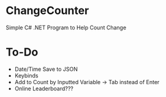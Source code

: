# ChangeCounter
Simple C# .NET Program to Help Count Change

# To-Do
- Date/Time Save to JSON
- Keybinds
- Add to Count by Inputted Variable -> Tab instead of Enter
- Online Leaderboard???

